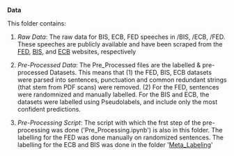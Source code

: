 **Data**

This folder contains: 
1. *Raw Data*: The raw data for BIS, ECB, FED speeches in /BIS, /ECB, /FED. These speeches are publicly available and have been scraped from the [FED](https://www.federalreserve.gov/newsevents/speeches.htm), [BIS](https://www.bis.org/cbspeeches/index.htm), and [ECB](https://www.ecb.europa.eu/press/key/html/index.en.html) websites, respectively

2. *Pre-Processed Data*: The Pre_Processed files are the labelled & pre-processed Datasets. This means that (1) the FED, BIS, ECB datasets were parsed into sentences,  punctuation and common redundant strings (that stem from PDF scans) were removed. (2) For the FED, sentences were randomnized and manually labelled. For the BIS and ECB, the datasets were labelled using Pseudolabels, and include only the most confident predictions. 

3. *Pre-Processing Script*: The script with which the frst step of the pre-processing was done ('Pre_Processing.ipynb') is also in this folder. The labelling for the FED was done manually on randomized sentences. The labelling for the ECB and BIS was done in the folder '[Meta_Labeling](https://github.com/Moritz-Pfeifer/CentralBankRoBERTa/tree/main/Meta_labelling)'
